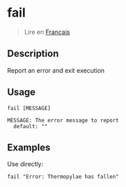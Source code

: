 # fail

> Lire en [Français](/docs/fr/helpers/fail.md)

## Description

Report an error and exit execution

## Usage

```text
fail [MESSAGE]

MESSAGE: The error message to report
  default: ""
```

## Examples

Use directly:

```shell
fail "Error: Thermopylae has fallen"
```
